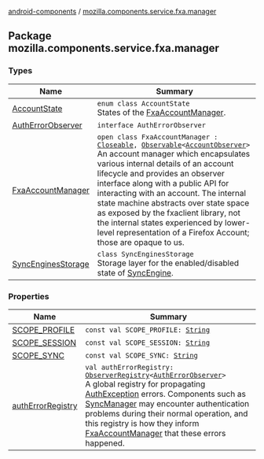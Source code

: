 [android-components](../index.md) / [mozilla.components.service.fxa.manager](./index.md)

## Package mozilla.components.service.fxa.manager

### Types

| Name | Summary |
|---|---|
| [AccountState](-account-state/index.md) | `enum class AccountState`<br>States of the [FxaAccountManager](-fxa-account-manager/index.md). |
| [AuthErrorObserver](-auth-error-observer/index.md) | `interface AuthErrorObserver` |
| [FxaAccountManager](-fxa-account-manager/index.md) | `open class FxaAccountManager : `[`Closeable`](https://developer.android.com/reference/java/io/Closeable.html)`, `[`Observable`](../mozilla.components.support.base.observer/-observable/index.md)`<`[`AccountObserver`](../mozilla.components.concept.sync/-account-observer/index.md)`>`<br>An account manager which encapsulates various internal details of an account lifecycle and provides an observer interface along with a public API for interacting with an account. The internal state machine abstracts over state space as exposed by the fxaclient library, not the internal states experienced by lower-level representation of a Firefox Account; those are opaque to us. |
| [SyncEnginesStorage](-sync-engines-storage/index.md) | `class SyncEnginesStorage`<br>Storage layer for the enabled/disabled state of [SyncEngine](../mozilla.components.service.fxa/-sync-engine/index.md). |

### Properties

| Name | Summary |
|---|---|
| [SCOPE_PROFILE](-s-c-o-p-e_-p-r-o-f-i-l-e.md) | `const val SCOPE_PROFILE: `[`String`](https://kotlinlang.org/api/latest/jvm/stdlib/kotlin/-string/index.html) |
| [SCOPE_SESSION](-s-c-o-p-e_-s-e-s-s-i-o-n.md) | `const val SCOPE_SESSION: `[`String`](https://kotlinlang.org/api/latest/jvm/stdlib/kotlin/-string/index.html) |
| [SCOPE_SYNC](-s-c-o-p-e_-s-y-n-c.md) | `const val SCOPE_SYNC: `[`String`](https://kotlinlang.org/api/latest/jvm/stdlib/kotlin/-string/index.html) |
| [authErrorRegistry](auth-error-registry.md) | `val authErrorRegistry: `[`ObserverRegistry`](../mozilla.components.support.base.observer/-observer-registry/index.md)`<`[`AuthErrorObserver`](-auth-error-observer/index.md)`>`<br>A global registry for propagating [AuthException](../mozilla.components.concept.sync/-auth-exception/index.md) errors. Components such as [SyncManager](../mozilla.components.service.fxa.sync/-sync-manager/index.md) may encounter authentication problems during their normal operation, and this registry is how they inform [FxaAccountManager](-fxa-account-manager/index.md) that these errors happened. |
